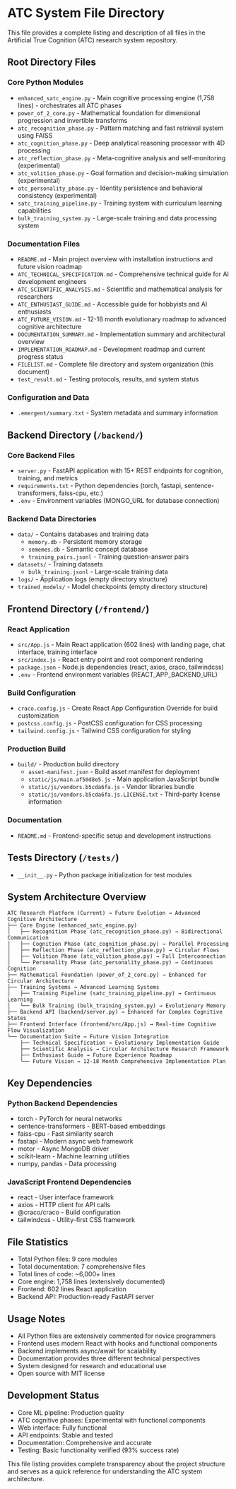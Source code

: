 # ATC System File Directory

This file provides a complete listing and description of all files in the Artificial True Cognition (ATC) research system repository.

## Root Directory Files

### Core Python Modules
- `enhanced_satc_engine.py` - Main cognitive processing engine (1,758 lines) - orchestrates all ATC phases
- `power_of_2_core.py` - Mathematical foundation for dimensional progression and invertible transforms  
- `atc_recognition_phase.py` - Pattern matching and fast retrieval system using FAISS
- `atc_cognition_phase.py` - Deep analytical reasoning processor with 4D processing
- `atc_reflection_phase.py` - Meta-cognitive analysis and self-monitoring (experimental)
- `atc_volition_phase.py` - Goal formation and decision-making simulation (experimental)
- `atc_personality_phase.py` - Identity persistence and behavioral consistency (experimental)
- `satc_training_pipeline.py` - Training system with curriculum learning capabilities
- `bulk_training_system.py` - Large-scale training and data processing system

### Documentation Files  
- `README.md` - Main project overview with installation instructions and future vision roadmap
- `ATC_TECHNICAL_SPECIFICATION.md` - Comprehensive technical guide for AI development engineers
- `ATC_SCIENTIFIC_ANALYSIS.md` - Scientific and mathematical analysis for researchers
- `ATC_ENTHUSIAST_GUIDE.md` - Accessible guide for hobbyists and AI enthusiasts
- `ATC_FUTURE_VISION.md` - 12-18 month evolutionary roadmap to advanced cognitive architecture
- `DOCUMENTATION_SUMMARY.md` - Implementation summary and architectural overview
- `IMPLEMENTATION_ROADMAP.md` - Development roadmap and current progress status
- `FILELIST.md` - Complete file directory and system organization (this document)
- `test_result.md` - Testing protocols, results, and system status

### Configuration and Data
- `.emergent/summary.txt` - System metadata and summary information

## Backend Directory (`/backend/`)

### Core Backend Files
- `server.py` - FastAPI application with 15+ REST endpoints for cognition, training, and metrics
- `requirements.txt` - Python dependencies (torch, fastapi, sentence-transformers, faiss-cpu, etc.)
- `.env` - Environment variables (MONGO_URL for database connection)

### Backend Data Directories
- `data/` - Contains databases and training data
  - `memory.db` - Persistent memory storage
  - `sememes.db` - Semantic concept database  
  - `training_pairs.jsonl` - Training question-answer pairs
- `datasets/` - Training datasets
  - `bulk_training.jsonl` - Large-scale training data
- `logs/` - Application logs (empty directory structure)
- `trained_models/` - Model checkpoints (empty directory structure)

## Frontend Directory (`/frontend/`)

### React Application
- `src/App.js` - Main React application (602 lines) with landing page, chat interface, training interface
- `src/index.js` - React entry point and root component rendering
- `package.json` - Node.js dependencies (react, axios, craco, tailwindcss)
- `.env` - Frontend environment variables (REACT_APP_BACKEND_URL)

### Build Configuration
- `craco.config.js` - Create React App Configuration Override for build customization
- `postcss.config.js` - PostCSS configuration for CSS processing
- `tailwind.config.js` - Tailwind CSS configuration for styling

### Production Build
- `build/` - Production build directory
  - `asset-manifest.json` - Build asset manifest for deployment
  - `static/js/main.af50d8e5.js` - Main application JavaScript bundle
  - `static/js/vendors.b5cda6fa.js` - Vendor libraries bundle
  - `static/js/vendors.b5cda6fa.js.LICENSE.txt` - Third-party license information

### Documentation
- `README.md` - Frontend-specific setup and development instructions

## Tests Directory (`/tests/`)
- `__init__.py` - Python package initialization for test modules

## System Architecture Overview

```
ATC Research Platform (Current) → Future Evolution → Advanced Cognitive Architecture
├── Core Engine (enhanced_satc_engine.py)
│   ├── Recognition Phase (atc_recognition_phase.py) → Bidirectional Communication
│   ├── Cognition Phase (atc_cognition_phase.py) → Parallel Processing  
│   ├── Reflection Phase (atc_reflection_phase.py) → Circular Flows
│   ├── Volition Phase (atc_volition_phase.py) → Full Interconnection
│   └── Personality Phase (atc_personality_phase.py) → Continuous Cognition
├── Mathematical Foundation (power_of_2_core.py) → Enhanced for Circular Architecture
├── Training Systems → Advanced Learning Systems
│   ├── Training Pipeline (satc_training_pipeline.py) → Continuous Learning
│   └── Bulk Training (bulk_training_system.py) → Evolutionary Memory
├── Backend API (backend/server.py) → Enhanced for Complex Cognitive States
├── Frontend Interface (frontend/src/App.js) → Real-time Cognitive Flow Visualization
└── Documentation Suite → Future Vision Integration
    ├── Technical Specification → Evolutionary Implementation Guide
    ├── Scientific Analysis → Circular Architecture Research Framework
    ├── Enthusiast Guide → Future Experience Roadmap
    └── Future Vision → 12-18 Month Comprehensive Implementation Plan
```

## Key Dependencies

### Python Backend Dependencies
- torch - PyTorch for neural networks
- sentence-transformers - BERT-based embeddings
- faiss-cpu - Fast similarity search
- fastapi - Modern async web framework
- motor - Async MongoDB driver
- scikit-learn - Machine learning utilities
- numpy, pandas - Data processing

### JavaScript Frontend Dependencies  
- react - User interface framework
- axios - HTTP client for API calls
- @craco/craco - Build configuration
- tailwindcss - Utility-first CSS framework

## File Statistics
- Total Python files: 9 core modules
- Total documentation: 7 comprehensive files  
- Total lines of code: ~6,000+ lines
- Core engine: 1,758 lines (extensively documented)
- Frontend: 602 lines React application
- Backend API: Production-ready FastAPI server

## Usage Notes
- All Python files are extensively commented for novice programmers
- Frontend uses modern React with hooks and functional components
- Backend implements async/await for scalability
- Documentation provides three different technical perspectives
- System designed for research and educational use
- Open source with MIT license

## Development Status
- Core ML pipeline: Production quality
- ATC cognitive phases: Experimental with functional components
- Web interface: Fully functional
- API endpoints: Stable and tested
- Documentation: Comprehensive and accurate
- Testing: Basic functionality verified (93% success rate)

This file listing provides complete transparency about the project structure and serves as a quick reference for understanding the ATC system architecture.